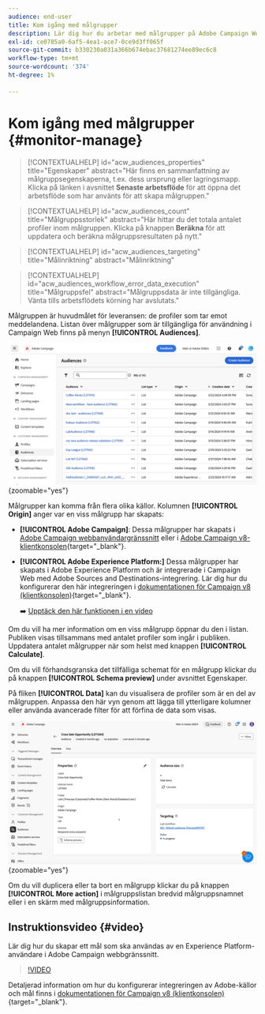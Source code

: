 ```yaml
---
audience: end-user
title: Kom igång med målgrupper
description: Lär dig hur du arbetar med målgrupper på Adobe Campaign Web
exl-id: ce0785a0-6af5-4ea1-ace7-0ce9d3ff065f
source-git-commit: b330230a031a366b674ebac37681274ee89ec6c8
workflow-type: tm+mt
source-wordcount: '374'
ht-degree: 1%

---
```


# Kom igång med målgrupper {#monitor-manage}

>[!CONTEXTUALHELP]
>id="acw_audiences_properties"
>title="Egenskaper"
>abstract="Här finns en sammanfattning av målgruppsegenskaperna, t.ex. dess ursprung eller lagringsmapp. Klicka på länken i avsnittet **Senaste arbetsflöde** för att öppna det arbetsflöde som har använts för att skapa målgruppen."

>[!CONTEXTUALHELP]
>id="acw_audiences_count"
>title="Målgruppsstorlek"
>abstract="Här hittar du det totala antalet profiler inom målgruppen. Klicka på knappen **Beräkna** för att uppdatera och beräkna målgruppsresultaten på nytt."

>[!CONTEXTUALHELP]
>id="acw_audiences_targeting"
>title="Målinriktning"
>abstract="Målinriktning"

>[!CONTEXTUALHELP]
>id="acw_audiences_workflow_error_data_execution"
>title="Målgruppsfel"
>abstract="Målgruppsdata är inte tillgängliga. Vänta tills arbetsflödets körning har avslutats."

Målgruppen är huvudmålet för leveransen: de profiler som tar emot meddelandena. Listan över målgrupper som är tillgängliga för användning i Campaign Web finns på menyn **[!UICONTROL Audiences]**.

![Skärmbild som visar en lista över tillgängliga målgrupper på Campaign Web.](assets/audiences-list.png){zoomable="yes"}

Målgrupper kan komma från flera olika källor. Kolumnen **[!UICONTROL Origin]** anger var en viss målgrupp har skapats:

* **[!UICONTROL Adobe Campaign]**: Dessa målgrupper har skapats i [Adobe Campaign webbanvändargränssnitt](create-audience.md) eller i [Adobe Campaign v8-klientkonsolen](https://experienceleague.adobe.com/docs/campaign/campaign-v8/audience/create-audiences/create-audiences.html){target="_blank"}.

* **[!UICONTROL Adobe Experience Platform:]** Dessa målgrupper har skapats i Adobe Experience Platform och är integrerade i Campaign Web med Adobe Sources and Destinations-integrering. Lär dig hur du konfigurerar den här integreringen i [dokumentationen för Campaign v8 (klientkonsolen)](https://experienceleague.adobe.com/docs/campaign/campaign-v8/connect/ac-aep/ac-aep.html){target="_blank"}.

  ➡️ [Upptäck den här funktionen i en video](#video)

Om du vill ha mer information om en viss målgrupp öppnar du den i listan. Publiken visas tillsammans med antalet profiler som ingår i publiken. Uppdatera antalet målgrupper när som helst med knappen **[!UICONTROL Calculate]**.

Om du vill förhandsgranska det tillfälliga schemat för en målgrupp klickar du på knappen **[!UICONTROL Schema preview]** under avsnittet Egenskaper.

På fliken **[!UICONTROL Data]** kan du visualisera de profiler som är en del av målgruppen. Anpassa den här vyn genom att lägga till ytterligare kolumner eller använda avancerade filter för att förfina de data som visas.

![Skärmbild som visar målgruppsinformation, inklusive profiler och anpassningsalternativ.](assets/audiences-details.png){zoomable="yes"}

Om du vill duplicera eller ta bort en målgrupp klickar du på knappen **[!UICONTROL More action]** i målgruppslistan bredvid målgruppsnamnet eller i en skärm med målgruppsinformation.

## Instruktionsvideo {#video}

Lär dig hur du skapar ett mål som ska användas av en Experience Platform-användare i Adobe Campaign webbgränssnitt.

>[!VIDEO](https://video.tv.adobe.com/v/3427635?quality=12)

Detaljerad information om hur du konfigurerar integreringen av Adobe-källor och mål finns i [dokumentationen för Campaign v8 (klientkonsolen)](https://experienceleague.adobe.com/docs/campaign/campaign-v8/connect/ac-aep/ac-aep.html){target="_blank"}.